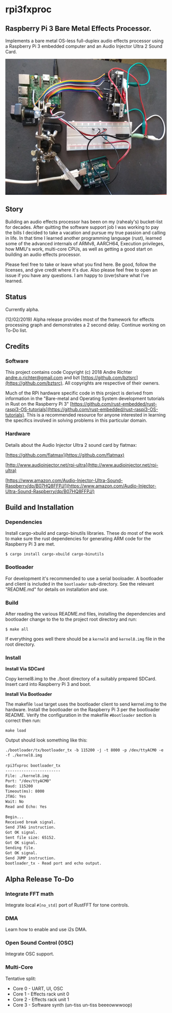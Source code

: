 # rpi3fxproc
## Raspberry Pi 3 Bare Metal Effects Processor. 

Implements a bare metal OS-less full-duplex audio effects processor using a Raspberry Pi 3 embedded computer and an Audio Injector Ultra 2 Sound Card.

<img src="dev_setup.jpg" alt="Current development setup." height="423" width="640"/>

## Story

Building an audio effects processor has been on my (rahealy's) bucket-list for decades. After quitting the software support job I was working to pay the bills I decided to take a vacation and pursue my true passion and calling in life. In that time I learned another programming language (rust), learned some of the advanced internals of ARMv8, AARCH64, Execution privileges, how MMU's work, multi-core CPUs, as well as getting a good start on building an audio effects processor. 

Please feel free to take or leave what you find here. Be good, follow the licenses, and give credit where it's due. Also please feel free to open an issue if you have any questions. I am happy to (over)share what I've learned.

## Status

Currently alpha.

(12/02/2019) Alpha release provides most of the framework for effects processing graph and demonstrates a 2 second delay. Continue working on To-Do list.


## Credits

### Software

This project contains code Copyright (c) 2018 Andre Richter <andre.o.richter@gmail.com> and bzt [https://github.com/bztsrc](https://github.com/bztsrc). All copyrights are respective of their owners.

Much of the RPi hardware specific code in this project is derived from information in the "Bare-metal and Operating System development tutorials in Rust on the Raspberry Pi 3" [https://github.com/rust-embedded/rust-raspi3-OS-tutorials](https://github.com/rust-embedded/rust-raspi3-OS-tutorials). This is a recommended resource for anyone interested in learning the specifics involved in solving problems in this particular domain.

### Hardware

Details about the Audio Injector Ultra 2 sound card by flatmax:

[https://github.com/flatmax](https://github.com/flatmax)

[http://www.audioinjector.net/rpi-ultra](http://www.audioinjector.net/rpi-ultra)

[https://www.amazon.com/Audio-Injector-Ultra-Sound-Raspberry/dp/B07HQ8FFPJ/](https://www.amazon.com/Audio-Injector-Ultra-Sound-Raspberry/dp/B07HQ8FFPJ/)


## Build and Installation

### Dependencies

Install cargo-xbuild and cargo-binutils libraries. These do most of the work to make sure the rust dependencies for generating ARM code for the Raspberry Pi 3 are met.

```
$ cargo install cargo-xbuild cargo-binutils
```

### Bootloader

For development it's recommended to use a serial booloader. A bootloader and client  is included in the `bootloader` sub-directory. See the relevant "README.md" for details on installation and use.

### Build

After reading the various README.md files, installing the dependencies and bootloader change to the to the project root directory and run:

```
$ make all
```

If everything goes well there should be a `kernel8` and `kernel8.img` file in the root directory. 

### Install

**Install Via SDCard**

Copy kernel8.img to the ./boot directory of a suitably prepared SDCard. Insert card into Raspberry Pi 3 and boot.


**Install Via Bootloader**

The makefile `load` target uses the bootloader client to send kernel.img to the hardware. Install the bootloader on the Raspberry Pi 3 per the bootloader README. Verify the configuration in the makefile `#Bootloader` section is correct then run:

```
make load
```

Output should look something like this:

```
./bootloader/tx/bootloader_tx -b 115200 -j -t 8000 -p /dev/ttyACM0 -e -f ./kernel8.img

rpi3fxproc bootloader_tx
------------------------
File: ./kernel8.img
Port: "/dev/ttyACM0"
Baud: 115200
Timeout(ms): 8000
JTAG: Yes
Wait: No
Read and Echo: Yes

Begin...
Received break signal.
Send JTAG instruction.
Got OK signal.
Sent file size: 65152.
Got OK signal.
Sending file.
Got OK signal.
Send JUMP instruction.
bootloader_tx - Read port and echo output.
```

## Alpha Release To-Do

### Integrate FFT math

Integrate local `#[no_std]` port of RustFFT for tone controls.

### DMA

Learn how to enable and use i2s DMA.

### Open Sound Control (OSC)

Integrate OSC support.

### Multi-Core

Tentative split:

* Core 0 - UART, UI, OSC
* Core 1 - Effects rack unit 0
* Core 2 - Effects rack unit 1
* Core 3 - Software synth (un-tiss un-tiss beeeowwwoop)

